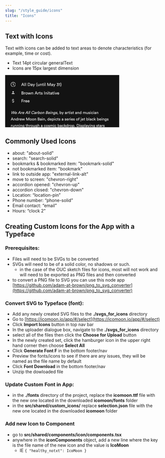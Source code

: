 ```yaml
---
slug: "/style_guide/icons"
title: "Icons"
---
```


## Text with Icons

Text with icons can be added to text areas to denote characteristics (for example, time or cost).
* Text 14pt circular generalText
* Icons are 15px largest dimension

<img src="../../images/icon_with_text.png" alt="icon inline with text" />

## Commonly Used Icons

- about: "about-solid"
- search: "search-solid"
- bookmarks & bookmarked item: "bookmark-solid"
- not bookmarked item: "bookmark"
- link to outside app: "external-link-alt"
- move to screen: "chevron-right"
- accordion opened: "chevron-up"
- accordion closed: "chevron-down"
- Location: “location-pin”
- Phone number: “phone-solid”
- Email contact: “email”
- Hours: “clock 2”

## Creating Custom Icons for the App with a Typeface

### Prerequisites:
  * Files will need to be SVGs to be converted
  * SVGs will need to be of a solid color, no shadows or such.
    * in the case of the OUC sketch files for icons, most will not work and will need to be exported as PNG files and then converted
  * to convert a PNG file to SVG you can use this node app [https://github.com/adam-at-brown/png_to_svg_converter](https://github.com/adam-at-brown/png_to_svg_converter)

### Convert SVG to Typeface (font):
  * Add any newly created SVG files to the **./svgs_for_icons** directory
  * Go to [https://icomoon.io/app/#/select](https://icomoon.io/app/#/select)
  * Click **Import Icons** button in top nav bar
  * In the uploader dialogue box, navigate to the **./svgs_for_icons** directory
  * select all of the files then click the **Choose for Upload** button
  * In the newly created set, click the hamburger icon in the upper right hand corner then choose **Select All**
  * Click **Generate Font F** in the bottom footer/nav
  * Preview the fonts/icons to see if there are any issues, they will be named as the file name by default
  * Click **Font Download** in the bottom footer/nav
  * Unzip the dowloaded file

### Update Custom Font in App:
  * in the **./fonts** directory of the project, replace the **icomoon.ttf** file with the new one located in the downloaded **icomoon/fonts** folder
  * in the **src/shared/custom_icons/** replace **selection.json** file with the new one located in the downloaded **icomoon** folder

### Add new Icon to Component
  * go to **src/shared/components/icon/components.tsx**
  * anywhere in the **iconComponents** object, add a new line where the key is the file name of the new icon and the value is **IcoMoon**
    * IE ```{ "healthy_notxt": IcoMoon }```
